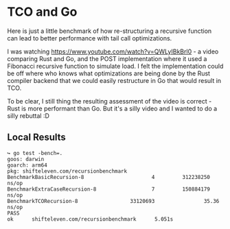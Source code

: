 # TCO and Go

Here is just a little benchmark of how re-structuring a recursive function can
lead to better performance with tail call optimizations.

I was watching https://www.youtube.com/watch?v=QWLyIBkBrl0 - a video comparing
Rust and Go, and the POST implementation where it used a Fibonacci recursive
function to simulate load. I felt the implementation could be off where who
knows what optimizations are being done by the Rust compiler backend that we
could easily restructure in Go that would result in TCO.

To be clear, I still thing the resulting assessment of the video is correct -
Rust is more performant than Go. But it's a silly video and I wanted to do a
silly rebuttal :D

## Local Results

```
↪ go test -bench=.
goos: darwin
goarch: arm64
pkg: shifteleven.com/recursionbenchmark
BenchmarkBasicRecursion-8                      4         312238250 ns/op
BenchmarkExtraCaseRecursion-8                  7         150884179 ns/op
BenchmarkTCORecursion-8                 33120693                35.36 ns/op
PASS
ok      shifteleven.com/recursionbenchmark      5.051s
```

